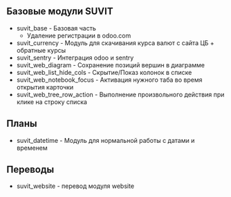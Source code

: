 Базовые модули SUVIT
--------------------------

* suvit_base - Базовая часть
    * Удаление регистрации в odoo.com
* suvit_currency - Модуль для скачивания курса валют с сайта ЦБ + обратные курсы
* suvit_sentry - Интеграция odoo и sentry
* suvit_web_diagram - Сохранение позиций вершин в диаграмме
* suvit_web_list_hide_cols - Cкрытие/Показ колонок в списке
* suvit_web_notebook_focus - Активация нужного таба во время открытия карточки
* suvit_web_tree_row_action - Выполнение произвольного действия при клике на строку списка

Планы
---------------
* suvit_datetime - Модуль для нормальной работы с датами и временем

Переводы
------------------
* suvit_website - перевод модуля website
